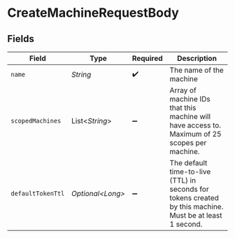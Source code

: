 # CreateMachineRequestBody


## Fields

| Field                                                                                                    | Type                                                                                                     | Required                                                                                                 | Description                                                                                              |
| -------------------------------------------------------------------------------------------------------- | -------------------------------------------------------------------------------------------------------- | -------------------------------------------------------------------------------------------------------- | -------------------------------------------------------------------------------------------------------- |
| `name`                                                                                                   | *String*                                                                                                 | :heavy_check_mark:                                                                                       | The name of the machine                                                                                  |
| `scopedMachines`                                                                                         | List\<*String*>                                                                                          | :heavy_minus_sign:                                                                                       | Array of machine IDs that this machine will have access to. Maximum of 25 scopes per machine.            |
| `defaultTokenTtl`                                                                                        | *Optional\<Long>*                                                                                        | :heavy_minus_sign:                                                                                       | The default time-to-live (TTL) in seconds for tokens created by this machine. Must be at least 1 second. |